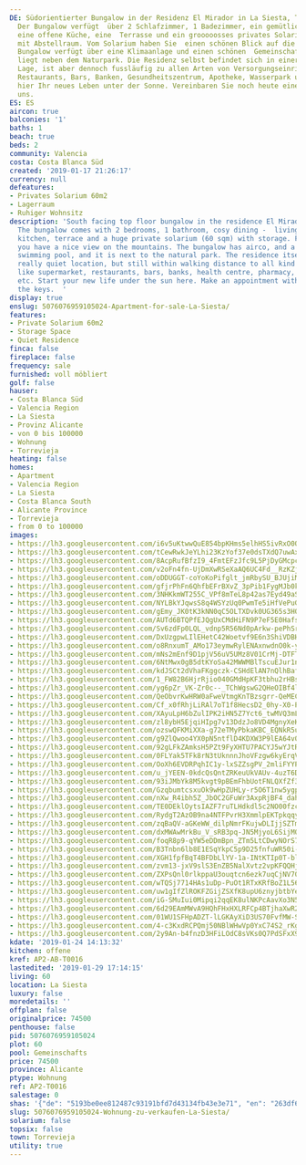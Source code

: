 ```yaml
---
DE: Südorientierter Bungalow in der Residenz El Mirador in La Siesta, Torrevieja.
  Der Bungalow verfügt  über 2 Schlafzimmer, 1 Badezimmer, ein gemütliches Ess - Wohnzimmer,
  eine offene Küche, eine  Terrasse und ein grooooosses privates Solarium (60 m2)
  mit Abstellraum. Vom Solarium haben Sie  einen schönen Blick auf die Berge. Der
  Bungalow verfügt über eine Klimaanlage und einen schönen  Gemeinschaftspool. Er
  liegt neben dem Naturpark. Die Residenz selbst befindet sich in einer wirklich  ruhigen
  Lage, ist aber dennoch fussläufig zu allen Arten von Versorgungseinrichtungen wie  Supermarkt,
  Restaurants, Bars, Banken, Gesundheitszentrum, Apotheke, Wasserpark usw. Starten  Sie
  hier Ihr neues Leben unter der Sonne. Vereinbaren Sie noch heute einen Termin mit
  uns.
ES: ES
aircon: true
balconies: '1'
baths: 1
beach: true
beds: 2
community: Valencia
costa: Costa Blanca Süd
created: '2019-01-17 21:26:17'
currency: null
defeatures:
- Privates Solarium 60m2
- Lagerraum
- Ruhiger Wohnsitz
description: 'South facing top floor bungalow in the residence El Mirador in La Siesta,  Torrevieja.
  The bungalow comes with 2 bedrooms, 1 bathroom, cosy dining -  living room, open
  kitchen, terrace and a huge private solarium (60 sqm) with storage. From the solarium
  you have a nice view on the mountains. The bungalow has airco, and a nice communal
  swimming pool, and it is next to the natural park. The residence itself is on a
  really quiet location, but still within walking distance to all kind of amenities
  like supermarket, restaurants, bars, banks, health centre, pharmacy, water park,
  etc. Start your new life under the sun here. Make an appointment with us, we have
  the keys.  '
display: true
enslug: 5076076959105024-Apartment-for-sale-La-Siesta/
features:
- Private Solarium 60m2
- Storage Space
- Quiet Residence
finca: false
fireplace: false
frequency: sale
furnished: voll möbliert
golf: false
hauser:
- Costa Blanca Süd
- Valencia Region
- La Siesta
- Provinz Alicante
- von 0 bis 100000
- Wohnung
- Torrevieja
heating: false
homes:
- Apartment
- Valencia Region
- La Siesta
- Costa Blanca South
- Alicante Province
- Torrevieja
- from 0 to 100000
images:
- https://lh3.googleusercontent.com/i6v5uKtwwQuE854bpKHms5elhHS5ivRxO0QlP9Gq1EoV529Pwyr9zH3L7MeQKVAQwXEUwxXLkWP0P3dbpmfY=w640-rj-e30-l100
- https://lh3.googleusercontent.com/tCewRwkJeYLhi23KzYof37e0dsTXdQ7uwAxc8nHlmgxKMfLnj-QDd7hGoSoF0JAk3HBOK8lG7rfVcfzZFaw=w640-rj-e30-l100
- https://lh3.googleusercontent.com/8AcpRufBfzI9_4FmtEFzJfc9L5PjDyGMcpc3-cJoziRVWjzvDwSu_VRRrTYsk_xy-Ru4O7oisS6rQmj8CXzs_g=w640-rj-e30-l100
- https://lh3.googleusercontent.com/v2oFn4fn-UjDmXwRSeXaAQ6UC4Fd__RzKZjoz7wjpGY6VK4Hy-Fn3jQeLZf4z8P0UCg0db82spaHRxuNhYd4=w640-rj-e30-l100
- https://lh3.googleusercontent.com/oDDUGGT-coYoKoPifglt_jmRbySU_BJUjiMXREFhHtk5lQwvCchg5awcoEVsqXygNLXSJKIWJ4wyWPvvDPwG=w640-rj-e30-l100
- https://lh3.googleusercontent.com/gfjrPhFn6QhfbEFrBXvZ_3pPib1FygMJb0k01IXaWWYiH36T37GRXENFdPa4fE8QyMvVnp_qTIl82aZg4ATq=w640-rj-e30-l100
- https://lh3.googleusercontent.com/3NHKkmWT255C_VPf8mTeL8p42as7Eyd49aS14PL5pBcrNkyq6rJxHMBPFiq1JObNGf3gkW0ZoQsUMjU_dtg=w640-rj-e30-l100
- https://lh3.googleusercontent.com/NYLBkYJqwsS8q4WSYzUq0PwmTe5iHfVePuGyP26g9T0xGD7Cjzstl1Z0lDNmICu3BtsybH0trcWUtLNn3b88=w640-rj-e30-l100
- https://lh3.googleusercontent.com/gEmy_JK0tK3kNN0qC5OLTXDvk0UG365s3HQIawdDsKzc78YwTjawqwoHzFD2ieXWgdoqH_2pfjWr-DFNNUNgnA=w640-rj-e30-l100
- https://lh3.googleusercontent.com/AUTd6BTQPfEJQgUxCMdHiFN9P7eF5E0HafstJ8HCfijuDTMl49nYexyNVz5luE4dx1qUf9O80Z3kSRmYSCE=w640-rj-e30-l100
- https://lh3.googleusercontent.com/Sv6zdFp0LQL_vdnp5R56Nd0pArkw-pePhSrjn6v2K8BiUXGXsRqcbkV-8YvuV5_GJcM_iWHEXteSC4u8rrLG=w640-rj-e30-l100
- https://lh3.googleusercontent.com/DxUzgpwLIlEHetC42Woetvf9E6n3ShiVDBHw18WtTcf17e_Su6SO9DnguTZpXXUPsB-Cv0cGNsfj2NlzlFse=w640-rj-e30-l100
- https://lh3.googleusercontent.com/o8RnxumT_AMo173eymwRylENAxnwdnO0k-yRUfHDJqF8Ne2v8J49eQlLOAL9GsXIIY54oRvYv76sudrDeNk0=w640-rj-e30-l100
- https://lh3.googleusercontent.com/mNs2mEnf9D1pjV56uV5UMz8V01CrMj-DTFT-4IYqqC_6mpLjq2eX4X-n9ZMNsitkAhdIY2GRU3LCpPYAvEfL=w640-rj-e30-l100
- https://lh3.googleusercontent.com/6NtMwx0gB5dtKYoSa42MWWMBlTscuEJur1nBu4Yj-T8QvqoCQBXVgjItdSalGLK2QmGATFqq1dQP4unQecCd8A=w640-rj-e30-l100
- https://lh3.googleusercontent.com/kdJSCt2dVhaFKggczk-CSHdElAN7nQlhBafczJS3agJeI-yZ8BBzAjaVco97ZMgds8G9w_Af-I1nKGGnut4=w640-rj-e30-l100
- https://lh3.googleusercontent.com/1_FW82B6HjrRjio040GMdHpKF3tbhu2rHBsbIO_9XBE9fg0s9bP5SrV1nFhK53epxmcoXEgwN_nbKtsLZV8FSA=w640-rj-e30-l100
- https://lh3.googleusercontent.com/yg6pZr_VK-Zr0c--_TChWgswG2QHeOIBf4lW33Ajkz2gf9IgqoH1SAuBgil5rvD5MiyOVU8C9FIMenzCkMPh=w640-rj-e30-l100
- https://lh3.googleusercontent.com/QeObvrKwHRW0aFweVtmgKnTBzsgrr-QeMEC9qvOXDiPLVPUA6N9o7mH7Al_Rn-kvfDhj544LCRieb4A46euD=w640-rj-e30-l100
- https://lh3.googleusercontent.com/Cf_x0fRhjLiRAl7oT1f8HecsD2_0hy-X0-Pig3N72802T6r6YcgGV06XmYn8Twio6EDTISPA04zTh2EjWUzvMQ=w640-rj-e30-l100
- https://lh3.googleusercontent.com/XAyuLpH6bZulIPK2iHN5Z7Yct6_twMVQ3mLPQPgkoAsiax99oz5XLhaNXlOdtFMnacF173la4AeNuRyvU9pg=w640-rj-e30-l100
- https://lh3.googleusercontent.com/zl8ybH5EjqiHIpg7v13DdzJo8VD4MgnyXeKoNOUrk2KhhwT-Roie0mAho1ZcXYtxVla7TnoW_xYT7gc0C8M=w640-rj-e30-l100
- https://lh3.googleusercontent.com/ozswQFKMiXXa-g72eTMyPbkaKBC_EQNkR5uFaLoH0tcRS-GUu6Htm8bq4SA_Vawf9xPppzrctaDFIGBg3_el=w640-rj-e30-l100
- https://lh3.googleusercontent.com/g9ZlQwoo4YX0pN5ntflD4KDXW3P9lEA64v0dR93_jEGLBEyNdn2xAhhppqbSiB8_UaZlMbA_go1itxc2L5Vvuw=w640-rj-e30-l100
- https://lh3.googleusercontent.com/92gLFkZAmksH5PZt9FyXHTU7PACYJ5wYJtRinYgUwiyKZxLGB7iN-5G8oGrjJIrUG4dCOb3k5bQHDZMke_jc=w640-rj-e30-l100
- https://lh3.googleusercontent.com/0FLYak5TFk8rN3tUknnnJhoVFzgw6kyErqVpzg2V9ytO6FI5h-Z-sQIgzjmCtnVG2gAvvYx3YaPFMwVvYWc7=w640-rj-e30-l100
- https://lh3.googleusercontent.com/OoXh6EVDRPqhIC1y-lxSZZsgPV_2mliFYYP_mXDtfxxfvyUU_usztzOhUznmJ5pL_Pj8GN1BrpJND9GD8GM=w640-rj-e30-l100
- https://lh3.googleusercontent.com/u_jYEEN-0kdcQsQntZRKeuUkVAUv-4uzT6D2vccQ3C4_Hoh4DEyIZG45NPmvBkn7nuQdR1HhlN9ICP8Vc4qH=w640-rj-e30-l100
- https://lh3.googleusercontent.com/93iJMbYk8M5kvgt9pBEmFhbUotFNLQXfZf3aCUiSi-ZAvgG-lC-w-4xpeH1idIqnSH-efB8LiLvdbPwCqd3r=w640-rj-e30-l100
- https://lh3.googleusercontent.com/GzqbumtcsxuOk9wHpZUHLy-r5O6T1nw5ygpL2GHD4L61ssrJj1y_VySP38DW-j3dt6QfoJpLZ6UKSOP_eDd5jg=w640-rj-e30-l100
- https://lh3.googleusercontent.com/nXw_R4ibh5Z_JbOC2GFuWr3AxpRjBF4_dahW8wLDI0ltLvFqaXzGAVeLraumpVv2esJ_jIsYIEhIL0nnPAKK=w640-rj-e30-l100
- https://lh3.googleusercontent.com/TE0DEklOytsIAZF7ruTLHdkdl5c2NO00fzcST-ey06C64xcqEV1uD0z2RUMsm2moyHL6osDGu2Mxi6VGHVFZBA=w640-rj-e30-l100
- https://lh3.googleusercontent.com/RydgT2AzOB9na4NTFPvrH3XmmlpEKTpkqqyx498rsNwwdKJBU6ADTHvCg0gLMEe1ONcvrOOj3JLbY3VW_Bw=w640-rj-e30-l100
- https://lh3.googleusercontent.com/zqBaQV-aGKeWW_dilpNmrFKujwDLIjjSZTmyB9PSkZADpxwLv15unyeLAWAn4vw8rbp3i8Mkfkzw63qJZnP_LQ=w640-rj-e30-l100
- https://lh3.googleusercontent.com/dxMWAwMrkBu_V_sRB3pq-JN5MjyoL6SijMOFNZaKqCgSjC5uv8w0pA1tw9mOZhwI7Q6CKJpF0TG-EBYtY1A=w640-rj-e30-l100
- https://lh3.googleusercontent.com/foqR8p9-qYW5eDDmBpn_ZTm5LtCDwyNOrS788GFhaxmSgghe-Cmq37Msvx63FM3RjiaNv_zwI1JiG0szcmwYrQ=w640-rj-e30-l100
- https://lh3.googleusercontent.com/B3Tnbn6lb8E1ESqYkpC5p9D25fnfuWR50i-F8dA7ugJQ3LPgqnkO-tn15u7b141yNFSYP4MYdao6LnYuI0ms8Q=w640-rj-e30-l100
- https://lh3.googleusercontent.com/XGH1fpfBqT4BFDbLlYV-1a-INtKTIp0T-bltj24QlN5FZgP6ojCWD_AE5RJ8SF3iSdl7YCTJIIaWDoD3OBQe=w640-rj-e30-l100
- https://lh3.googleusercontent.com/zvm13-jxV9slS3EnZB5NalXvtz2vpKFQQHjZgjccZbjW0t116yEH6z2mdUhovp3CsdgDGth-0rJCJN5q28Q=w640-rj-e30-l100
- https://lh3.googleusercontent.com/ZXPsQnl0rlkppaU3ouqtcn6ezk7uqCjNV70HxmOC7farORpSJn9mrzkqeN6cY1VOrIKzJ-9xyfBmV2HVXd7q=w640-rj-e30-l100
- https://lh3.googleusercontent.com/wTQSj7714HAs1uDp-PuOt1RTxKRfBoZ1L56vgHRQICgN9WidsrFSYV39cXC2vfJ1ms0th4ffoDpYfLwUvGOtxw=w640-rj-e30-l100
- https://lh3.googleusercontent.com/uw1gIfZlROKFZGijZSXfK8upU6znyjbtbYesDBwBKpk43GI4cSX0RYnCqR0yQcEC3zJSzhmextDGyfwVBuc=w640-rj-e30-l100
- https://lh3.googleusercontent.com/iG-SMuIui0Mipqi2qqEK8ulNKPcAavXo3N5ghuMiWgZ7jQbXHfKsq4MraOt5khnr9j2U37kQbKEKS6qv-LZ0Mg=w640-rj-e30-l100
- https://lh3.googleusercontent.com/6d29EAmMWvA9HQhFHxHXLRFCp4BTjhaXwR2EIicImfriTcYing4m99dro2cERhRM-TmRh84FFWW6VSfxR80=w640-rj-e30-l100
- https://lh3.googleusercontent.com/01WU1SFHpADZT-lLGKAyXiD3US70FvfMW-Sz1eClleS1xjPc_dSASz16kWG_XTOb0H4GAgR2-xsYmAYABuO9=w640-rj-e30-l100
- https://lh3.googleusercontent.com/4-c3KxdRCPQmj50NBlWHwVp0YxC74S2_rKgNX8PCBdccqoYHf1nDW9nXKVHtmySwdTtAxPqNCsNvt08GWCCn=w640-rj-e30-l100
- https://lh3.googleusercontent.com/2y9An-b4fnzD3HFiLOdC8sVKs0Q7PdSFxX9sAgNlelKL8SEXNN2O9U-v7YdGcxW-C45zKyef8SNg9QgMWLE=w640-rj-e30-l100
kdate: '2019-01-24 14:13:32'
kitchen: offene
kref: AP2-AB-T0016
lastedited: '2019-01-29 17:14:15'
living: 60
location: La Siesta
luxury: false
moredetails: ''
offplan: false
originalprice: 74500
penthouse: false
pid: 5076076959105024
plot: 60
pool: Gemeinschafts
price: 74500
province: Alicante
ptype: Wohnung
ref: AP2-T0016
salestage: 0
shas: '{"de": "5193be0ee812487c93191bfd7d43134fb43e3e71", "en": "263df6fe33e6059046f779b8c13ba51d27c7bfbb"}'
slug: 5076076959105024-Wohnung-zu-verkaufen-La-Siesta/
solarium: false
topsix: false
town: Torrevieja
utility: true
---
```

